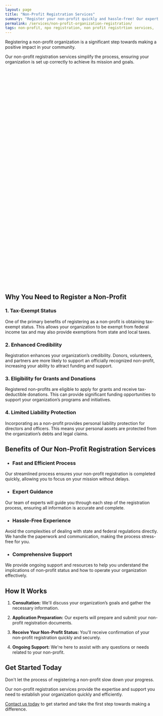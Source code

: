 ```yaml
---
layout: page
title: "Non-Profit Registration Services"
summary: "Register your non-profit quickly and hassle-free! Our expert services provide tax-exempt status, credibility, and funding opportunities!"
permalink: /services/non-profit-organization-registration/
tags: non-profit, npo registration, non profit registrtion services,
---
```


Registering a non-profit organization is a significant step towards making a positive impact in your community. 

Our non-profit registration services simplify the process, ensuring your organization is set up correctly to achieve its mission and goals.

<!-- Calendly inline widget begin -->
<div class="calendly-inline-widget" data-url="https://calendly.com/businessinitiative/30-minute-consultation-call" style="min-width:320px;height:700px;"></div>
<script type="text/javascript" src="https://assets.calendly.com/assets/external/widget.js" async></script>
<!-- Calendly inline widget end -->

## Why You Need to Register a Non-Profit

### 1. Tax-Exempt Status
One of the primary benefits of registering as a non-profit is obtaining tax-exempt status. This allows your organization to be exempt from federal income tax and may also provide exemptions from state and local taxes.

### 2. Enhanced Credibility
Registration enhances your organization’s credibility. Donors, volunteers, and partners are more likely to support an officially recognized non-profit, increasing your ability to attract funding and support.

### 3. Eligibility for Grants and Donations
Registered non-profits are eligible to apply for grants and receive tax-deductible donations. This can provide significant funding opportunities to support your organization’s programs and initiatives.

### 4. Limited Liability Protection
Incorporating as a non-profit provides personal liability protection for directors and officers. This means your personal assets are protected from the organization’s debts and legal claims.

## Benefits of Our Non-Profit Registration Services

- ### Fast and Efficient Process
Our streamlined process ensures your non-profit registration is completed quickly, allowing you to focus on your mission without delays.

- ### Expert Guidance
Our team of experts will guide you through each step of the registration process, ensuring all information is accurate and complete.

- ### Hassle-Free Experience
Avoid the complexities of dealing with state and federal regulations directly. We handle the paperwork and communication, making the process stress-free for you.

- ### Comprehensive Support
We provide ongoing support and resources to help you understand the implications of non-profit status and how to operate your organization effectively.

## How It Works

1. **Consultation:** We'll discuss your organization’s goals and gather the necessary information.

2. **Application Preparation:** Our experts will prepare and submit your non-profit registration documents.

3. **Receive Your Non-Profit Status:** You'll receive confirmation of your non-profit registration quickly and securely.

4. **Ongoing Support:** We're here to assist with any questions or needs related to your non-profit.

## Get Started Today

Don't let the process of registering a non-profit slow down your progress. 

Our non-profit registration services provide the expertise and support you need to establish your organization quickly and efficiently. 

<a href="https://www.businessinitiative.org/contact/" target="_blank">Contact us today</a> to get started and take the first step towards making a difference.

